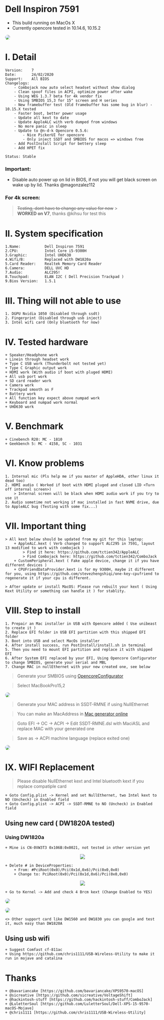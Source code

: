 # Dell Inspiron 7591

- This build running on MacOs X
- Currently opencore tested in 10.14.6, 10.15.2

<p>
    <img style="border-radius: 8px" src="Images/Background.jpg">
</p>

# I. Detail

    Version:    7
    Date:       24/02/2020
    Support:    All BIOS
    Changelogs:
        - Combojack now auto select headset without show dialog
        - Clean spoof files in ACPI, optimize power after wake
        - Using WEG 1.3.7 beta for 4k vendor fix
        - Using SMBIOS 15,3 for 15" screen and H series
        - New framebuffer test (Old framebuffer has some bug in blur) - 10.15.X tested
        - Faster boot, better power usage
        - Update all kext to date
        - Update AppleALC with verb dumped from windows
        - No more panic in sleep
        - Update to @n-d-k Opencore 0.5.6:
            - Nice PickerUI for opencore
            - Only inject SSDT and SMBIOS for macos => windows free
        - Add PostInstall Script for bettery sleep
        - Add HPET fix

    Status: Stable

### <strong>Important</strong>:

- Disable auto power up on lid in BIOS, if not you will get black screen on wake up by lid. Thanks @magonzalez112

### <strong>For 4k screen</strong>:

> <del>Testing, dont have to change any value for now</del> > <br> <strong>WORKED on V7</strong>, thanks @kihsu for test this

# II. System specification

    1.Name:           Dell Inspiron 7591
    2.CPU:            Intel Core i5-9300H
    3.Graphic:        Intel UHD630
    4.Wifi/B:         Replaced with DW1820a
    5.Card Reader:    Realtek Memory Card Reader
    6.Camera:         DELL UVC HD
    7.Audio:          ALC295!
    8.Touchpad:       ELAN I2C ( Dell Precision Trackpad )
    9.Bios Version:   1.5.1

# III. Thing will not able to use

    1. DGPU Nvidia 1050 (Disabled through ssdt)
    2. Fingerprint (Disabled through usb inject)
    3. Intel wifi card (Only bluetooth for now)

# IV. Tested hardware

    + Speaker/Headphone work
    + Linein through headset work
    + Type C USB work (Thunderbolt not tested yet)
    + Type C Graphic output work
    + HDMI work (With audio if boot with pluged HDMI)
    + All usb port work
    + SD card reader work
    + Camera work
    + Trackpad smooth as F
    + Battery work
    + All function key expect above numpad work
    + Keyboard and numpad work normal
    + UHD630 work

# V. Benchmark

    + Cinebench R20: MC - 1810
    + Geekbench 5: MC - 4158, SC - 1031

# VI. Know problems

    1. Internal mic (Pls help me if you master of AppleHDA, other linux it dead too)
    2. HDMI audio ( Worked if boot with HDMI pluged and closed LID <Turn off internal screen>)
        > Internal screen will be black when HDMI audio work if you try to use it
    2. Audio sometime not working if mac installed in fast NVME drive, due to AppleALC bug (Testing with some fix...)

# VII. Important thing

    > All kext below should be updated from my git for this laptop:
        + AppleALC.kext ( Verb changed to support ALC295 in 7591, layout 13 modified to work with combojack )
            > Find it here: https://github.com/tctien342/AppleALC
            > Find Combojack here: https://github.com/tctien342/ComboJack
        + CustomPeripheral.kext ( Fake apple device, change it if you have different devices )
        + CPUFriendDataProvider.kext is for my 9300H, maybe it different for you, using https://github.com/stevezhengshiqi/one-key-cpufriend to regenerate it if your cpu is different.

    > After update or install MacOS: Please run rebuilt your kext ( Using Kext Utility or something can handle it ) for stablity.

# VIII. Step to install

    1. Prepair an Mac installer in USB with Opencore added ( Use unibeast to create it )
    2. Replace EFI folder in USB EFI partition with this shipped EFI folder
    3. Boot into USB and select MacOs installer
    4. After install success, run PostInstall/install.sh in terminal
    5. Then you need to mount EFI partition and replace it with shipped EFI
    6. After System EFI replaced by your EFI, Using Opencore Configurator to change SMBIOS, generate your serial and MBL
    7. Change MAC in nullEthernet with your new created one, see below

> Generate your SMBIOS using <a href="https://mackie100projects.altervista.org/opencore-configurator/">OpencoreConfigurator</a>

> Select MacBookPro15,2

<p>
    <img style="border-radius: 8px" src="Images/SMBIOS-select.png">
</p>

> Generate your MAC address in SSDT-RMNE if using NullEthernet

> You can make an MacAddress in <a href="https://www.browserling.com/tools/random-mac">Mac generator online</a>

> Goto EFI -> OC -> ACPI -> Edit SSDT-RMNE.dsl with MaciASL and replace MAC with your generated one

> Save as -> ACPI machine language (replace exited one)

<p>
    <img style="border-radius: 8px" src="Images/UpdateMac.png">
</p>

# IX. WIFI Replacement

> Please disable NullEthernet kext and Intel bluetooth kext if you replace compatiple card

    + Goto Config.plist -> Kernel and set NullEthernet, two Intel kext to NO (Uncheck) in Enabled field
    + Goto Config.plist -> ACPI -> SSDT-RMNE to NO (Uncheck) in Enabled field

## Using new card ( DW1820A tested)

### Using DW1820a

    + Mine is CN-0VW3T3 0x106B:0x0021, not tested in other version yet

<p align="center">
    <img src="Images/DW1820a-bootflag.png">
</p>

    + Delete # in DeviceProperties:
        + From: #PciRoot(0x0)/Pci(0x1d,0x6)/Pci(0x0,0x0)
        + Change to: PciRoot(0x0)/Pci(0x1d,0x6)/Pci(0x0,0x0)

<p align="center">
    <img src="Images/DW1820a-prop.png">
</p>

    + Go to Kernel -> Add and check 4 Brcm kext (Change Enabled to YES)

<p>
    <img style="border-radius: 8px" src="Images/DW1820a-kext.png">
</p>

<p>
    <img style="border-radius: 8px" src="Images/DW1820a-test.png">
</p>

    <> Other support card like DW1560 and DW1830 you can google and test it, much easy than DW1820A

## Using usb wifi

    + Suggest Comfast cf-811ac
    + Using https://github.com/chris1111/USB-Wireless-Utility to make it run in mojave and catalina

# Thanks

    + @bavariancake [https://github.com/bavariancake/XPS9570-macOS]
    + @sicreative [https://github.com/sicreative/VoltageShift]
    + @hackintosh-stuff [https://github.com/hackintosh-stuff/ComboJack]
    + @LuletterSoul [https://github.com/LuletterSoul/Dell-XPS-15-9570-macOS-Mojave]
    + @chris1111 [https://github.com/chris1111/USB-Wireless-Utility]
